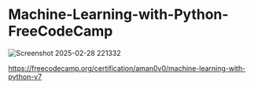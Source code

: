 # Machine-Learning-with-Python-FreeCodeCamp


![Screenshot 2025-02-28 221332](https://github.com/user-attachments/assets/1497bfcb-a95c-42e8-9420-843e8e5edc21)

https://freecodecamp.org/certification/aman0v0/machine-learning-with-python-v7
